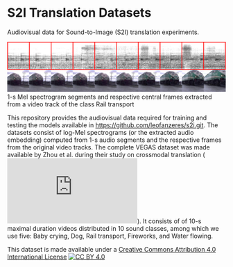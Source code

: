 # S2I Translation Datasets

Audiovisual data for Sound-to-Image (S2I) translation experiments.

![1-s Mel spectrogram segments and respective central frames extracted from a video track of the class Rail transport.][image-01]
1-s Mel spectrogram segments and respective central frames extracted from a video track of the class Rail transport

This repository provides the audiovisual data required for training and testing the models available in https://github.com/leofanzeres/s2i.git. The datasets consist of log-Mel spectrograms (or the extracted audio embedding) computed from 1-s audio segments and the respective frames from the original video tracks. The complete VEGAS dataset was made available by Zhou et al. during their study on crossmodal translation (![Visual to Sound: Generating Natural Sound for Videos in the Wild, CVPR, 2018][zhou-2018]). It consists of of 10-s maximal duration videos distributed in 10 sound classes, among which we use five: Baby crying, Dog, Rail transport, Fireworks, and Water flowing.

This dataset is made available under a [Creative Commons Attribution 4.0 International License][cc-by] [![CC BY 4.0][cc-by-image]][cc-by]

[image-01]: images/spectrogram_segments_and_video_frames.png
[zhou-2018]: https://openaccess.thecvf.com/content_cvpr_2018/papers/Zhou_Visual_to_Sound_CVPR_2018_paper.pdf
[cc-by]: http://creativecommons.org/licenses/by/4.0/
[cc-by-image]: https://i.creativecommons.org/l/by/4.0/80x15.png
